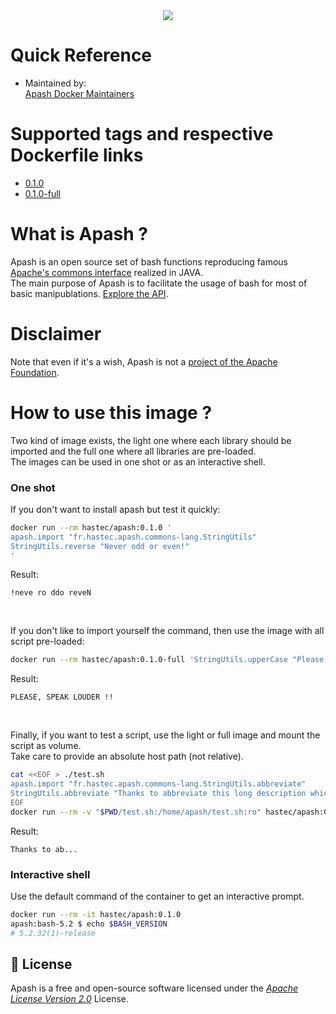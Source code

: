 <div align="center"  id="apash-top">
  <img src="https://raw.githubusercontent.com/hastec-fr/apash/refs/heads/main/assets/apash-logo.svg" /> 
</div>

# Quick Reference
- Maintained by:<br/>
[Apash Docker Maintainers](https://github.com/hastec-fr/apash)

# Supported tags and respective Dockerfile links
- [0.1.0](https://hub.docker.com/layers/hastec/apash/0.1.0/images/sha256-d91483d585cdac9ca9a5f6966dc901fc848045e9c9f2069b2bf508e76de84e66?context=explore)
- [0.1.0-full](https://hub.docker.com/layers/hastec/apash/0.1.0-full/images/sha256-7c00674bf94b74c78c146f43ccb6947984acef7b8c141a5f46c6682dbe760bd7?context=explore)

# What is Apash ?
Apash is an open source set of bash functions reproducing famous [Apache's commons interface](https://commons.apache.org/) realized in JAVA.<br/>
The main purpose of Apash is to facilitate the usage of bash for most of basic manipublations.
[Explore the API](https://github.com/hastec-fr/apash/blob/main/doc/bash/fr/hastec/apacheFullSummaryTable.md).

# Disclaimer
Note that even if it's a wish, Apash is not a [project of the Apache Foundation](https://apache.org/index.html#projects-list).

# How to use this image ?
Two kind of image exists, the light one where each library should be imported and the full one where all libraries are pre-loaded.<br/>
The images can be used in one shot or as an interactive shell.

### One shot
If you don't want to install apash but test it quickly:
```bash
docker run --rm hastec/apash:0.1.0 '
apash.import "fr.hastec.apash.commons-lang.StringUtils"
StringUtils.reverse "Never odd or even!"
'
```
Result:
```
!neve ro ddo reveN
```
<br/>

If you don't like to import yourself the command, then use the image with all script pre-loaded:
```bash
docker run --rm hastec/apash:0.1.0-full 'StringUtils.upperCase "Please, speak louder !!"'
```
Result:
```
PLEASE, SPEAK LOUDER !!
```
<br/>

Finally, if you want to test a script, use the light or full image and mount the script as volume.<br/>
Take care to provide an absolute host path (not relative).
```bash
cat <<EOF > ./test.sh
apash.import "fr.hastec.apash.commons-lang.StringUtils.abbreviate"
StringUtils.abbreviate "Thanks to abbreviate this long description which does not lead anywhere except to pretend that this function could have a use case." 15
EOF
docker run --rm -v "$PWD/test.sh:/home/apash/test.sh:ro" hastec/apash:0.1.0 ./test.sh
```
Result:
```
Thanks to ab...
```

### Interactive shell
Use the default command of the container to get an interactive prompt.
```bash
docker run --rm -it hastec/apash:0.1.0
apash:bash-5.2 $ echo $BASH_VERSION
# 5.2.32(1)-release
```

## <a id="license" ></a> 📃 License
Apash is a free and open-source software licensed under the [_Apache License Version 2.0_](https://www.apache.org/licenses/LICENSE-2.0.txt) License.

